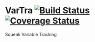 # VarTra [![Build Status][travis_b]][travis_url] [![Coverage Status][coveralls_b]][coveralls_url]
Squeak Variable Tracking



<!-- References -->
[travis_b]: https://travis-ci.org/stlutz/VarTra.svg?branch=master
[travis_url]: https://travis-ci.org/stlutz/VarTra
[coveralls_b]: https://coveralls.io/repos/github/stlutz/VarTra/badge.svg?branch=master
[coveralls_url]: https://coveralls.io/github/stlutz/VarTra?branch=master
